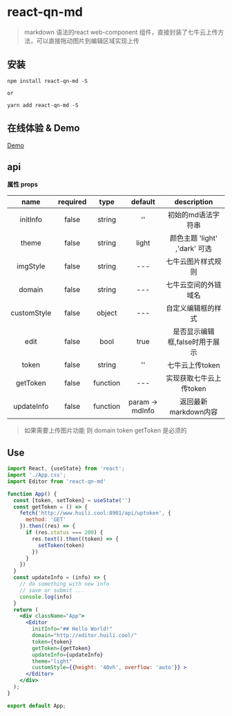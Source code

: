 # react-qn-md

> markdown 语法的react web-component 组件，直接封装了七牛云上传方法，可以直接拖动图片到编辑区域实现上传

## 安装
```
npm install react-qn-md -S

or

yarn add react-qn-md -S
```

## 在线体验 & Demo
[Demo](http://www.huili.cool/editor)

## api

**属性 props**

| name | required | type | default | description |
| :--: | :--: | :--: | :--: | :--: |
| initInfo | false | string | '' | 初始的md语法字符串 |
| theme | false | string | light | 颜色主题 'light' ,'dark' 可选 |
| imgStyle | false | string | --- | 七牛云图片样式规则 |
| domain | false |  string| --- | 七牛云空间的外链域名 |
| customStyle | false |  object| --- | 自定义编辑框的样式 |
| edit | false |  bool| true | 是否显示编辑框,false时用于展示 |
| token | false |  string| '' | 七牛云上传token |
| getToken | false |  function | --- | 实现获取七牛云上传token |
| updateInfo | false |  function | param -> mdInfo | 返回最新markdown内容 |

> 如果需要上传图片功能 则 domain token getToken 是必须的

## Use

```jsx
import React, {useState} from 'react';
import './App.css';
import Editor from 'react-qn-md'

function App() {
  const [token, setToken] = useState('')
  const getToken = () => {
    fetch('http://www.huili.cool:8901/api/uptoken', {
      method: 'GET'
    }).then((res) => {
      if (res.status === 200) {
        res.text().then((token) => {
          setToken(token) 
        })
      }
    })
  }
  const updateInfo = (info) => {
    // do something with new info
    // save or submit ...
    console.log(info)
  }
  return (
    <div className="App">
      <Editor
        initInfo="## Hello World!"
        domain="http://editor.huili.cool/"
        token={token}
        getToken={getToken}
        updateInfo={updateInfo}
        theme="light"
        customStyle={{height: '40vh', overflow: 'auto'}} >
      </Editor>
    </div>
  );
}

export default App;

```

